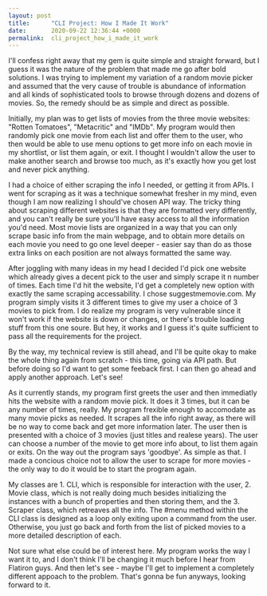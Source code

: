 ```yaml
---
layout: post
title:      "CLI Project: How I Made It Work"
date:       2020-09-22 12:36:44 +0000
permalink:  cli_project_how_i_made_it_work
---
```


I'll confess right away that my gem is quite simple and straight forward, but I guess it was the nature of the problem that made me go after bold solutions. I was trying to implement my variation of a random movie picker and assumed that the very cause of trouble is abundance of information and all kinds of sophisticated tools to browse through dozens and dozens of movies. So, the remedy should be as simple and direct as possible.

Initially, my plan was to get lists of movies from the three movie websites: "Rotten Tomatoes", "Metacritic" and "IMDb". My program would then randomly pick one movie from each list and offer them to the user, who then would be able to use menu options to get more info on each movie in my shortlist, or list them again, or exit. I thought I wouldn't allow the user to make another search and browse too much, as it's exactly how you get lost and never pick anything.

I had a choice of either scraping the info I needed, or getting it from APIs. I went for scraping as it was a technique somewhat fresher in my mind, even though I am now realizing I should've chosen API way. The tricky thing about scraping different websites is that they are formatted very differently, and you can't really be sure you'll have easy access to all the information you'd need. Most movie lists are organized in a way that you can only scrape basic info from the main webpage, and to obtain more details on each movie you need to go one level deeper - easier say than do as those extra links on each position are not always formatted the same way.

After joggling with many ideas in my head I decided I'd pick one website which already gives a decent pick to the user and simply scrape it n number of times. Each time I'd hit the website, I'd get a completely new option with exactly the same scraping accessability. I chose suggestmemovie.com. My program simply visits it 3 different times to give my user a choice of 3 movies to pick from. I do realize my program is very vulnerable since it won't work if the website is down or changes, or there's trouble loading stuff from this one soure. But hey, it works and I guess it's quite sufficient to pass all the requirements for the project.

By the way, my technical review is still ahead, and I'll be quite okay to make the whole thing again from scratch - this time, going via API path. But before doing so I'd want to get some feeback first. I can then go ahead and apply another approach. Let's see! 

As it currently stands, my program first greets the user and then immediatly hits the website with a random movie pick. It does it 3 times, but it can be any number of times, really. My program frexible enough to accomodate as many movie picks as needed. It scrapes all the info right away, as there will be no way to come back and get more information later. The user then is presented with a choice of 3 movies (just titles and realese years). The user can choose a number of the movie to get more info about, to list them again or exits. On the way out the program says 'goodbye'. As simple as that. I made a concious choice not to allow the user to scrape for more movies - the only way to do it would be to start the program again.

My classes are 1. CLI, which is responsible for interaction with the user, 2. Movie class, which is not really doing much besides initializing the instances with a bunch of properties and then storing them, and the 3. Scraper class, which retreaves all the info. The #menu method within the CLI class is designed as a loop only exiting upon a command from the user. Otherwise, you just go back and forth from the list of picked movies to a more detailed description of each.

Not sure what else could be of interest here. My program works the way I want it to, and I don't think I'll be changing it much before I hear from Flatiron guys. And then let's see - maybe I'll get to implement a completely different appoach to the problem. That's gonna be fun anyways, looking forward to it.
